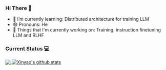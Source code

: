 ### Hi There 👋

- 🌱 I’m currently learning: Distributed architecture for training LLM
- 😄 Pronouns: He
- 💼 Things that I'm currently working on: Training, instruction finetuning LLM and RLHF

### Current Status 💻

<a href="https://github.com/siriusctrl?tab=repositories">
  <img align="center" src="https://github-readme-stats.vercel.app/api/top-langs/?username=siriusctrl&hide_langs_below=1&theme=onedark" />
</a>

<a href="https://github.com/siriusctrl?tab=repositories">
 <img align="center" src="https://github-readme-stats.vercel.app/api?username=siriusctrl&show_icons=true&line_height=40&bg_color=30,e96443,904e95&title_color=fff&text_color=fff" alt="Xinyao's github stats"/>
</a>
